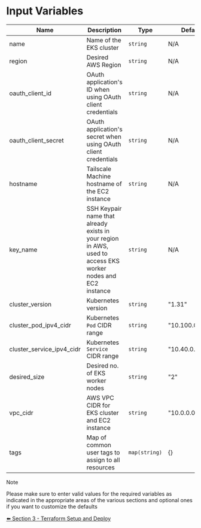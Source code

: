 # Input Variables

| Name | Description | Type | Default | Required |
|------|-------------|------|---------|:--------:|
| name | Name of the EKS cluster | `string` | N/A | Yes |
| region | Desired AWS Region | `string` | N/A | Yes |
| oauth_client_id | OAuth application's ID when using OAuth client credentials | `string` | N/A | Yes |
| oauth_client_secret | OAuth application's secret when using OAuth client credentials | `string` | N/A | Yes |
| hostname | Tailscale Machine hostname of the EC2 instance | `string` | N/A | Yes |
| key_name | SSH Keypair name that already exists in your region in AWS, used to access EKS worker nodes and EC2 instance | `string` | N/A | Yes |
| cluster_version | Kubernetes version | `string` | "1.31" | No |
| cluster_pod_ipv4_cidr | Kubernetes `Pod` CIDR range | `string` | "10.100.0.0/18" | No |
| cluster_service_ipv4_cidr | Kubernetes `Service` CIDR range | `string` | "10.40.0.0/16" | No |
| desired_size | Desired no. of EKS worker nodes | `string` | "2" | No |
| vpc_cidr | AWS VPC CIDR for EKS cluster and EC2 instance | `string` | "10.0.0.0/16" | No |
| tags | Map of common user tags to assign to all resources | `map(string)` | {} | No |

> [!NOTE]
> Please make sure to enter valid values for the required variables as indicated in the appropriate areas of the various sections and optional ones if you want to customize the defaults
  
[:arrow_left: Section 3 - Terraform Setup and Deploy](section-3-terraform-setup.md)
